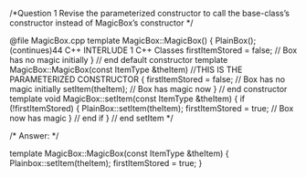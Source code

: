 /*Question 1 Revise the parameterized constructor to call the
base-class’s constructor instead of MagicBox’s constructor */

 @file MagicBox.cpp
template <class ItemType>
MagicBox<ItemType>::MagicBox()
{
    PlainBox<ItemType>();
    (continues)44 C++ INTERLUDE 1 C++ Classes
        firstItemStored = false; // Box has no magic initially
} // end default constructor
template <class ItemType>
MagicBox<ItemType>::MagicBox(const ItemType &theItem) //THIS IS THE PARAMETERIZED CONSTRUCTOR
{
    firstItemStored = false; // Box has no magic initially
    setItem(theItem);
    // Box has magic now
} // end constructor
template <class ItemType>
void MagicBox<ItemType>::setItem(const ItemType &theItem)
{
    if (!firstItemStored)
    {
        PlainBox<ItemType>::setItem(theItem);
        firstItemStored = true; // Box now has magic
    }                           // end if
} // end setItem */

/* Answer: */

template <class ItemType>
MagicBox<ItemType>::MagicBox(const ItemType &theItem)
{
    Plainbox<ItemType>::setItem(theItem);
    firstItemStored = true;
}